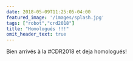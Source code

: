 ```yaml
---
date: 2018-05-09T11:25:05-04:00
featured_image: '/images/splash.jpg'
tags: ["robot","crd2018"]
title: "Homologués !!!"
omit_header_text: true
---
```


Bien arrivés à la #CDR2018 et deja homologués!
